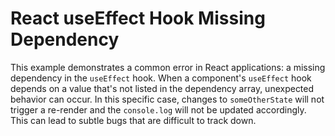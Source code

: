 # React useEffect Hook Missing Dependency

This example demonstrates a common error in React applications: a missing dependency in the `useEffect` hook.  When a component's `useEffect` hook depends on a value that's not listed in the dependency array, unexpected behavior can occur. In this specific case, changes to `someOtherState` will not trigger a re-render and the `console.log` will not be updated accordingly. This can lead to subtle bugs that are difficult to track down.